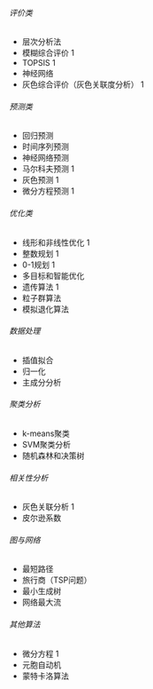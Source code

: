 ###### 评价类

* 层次分析法
* 模糊综合评价 1
* TOPSIS 1
* 神经网络
* 灰色综合评价（灰色关联度分析） 1

###### 预测类

* 回归预测
* 时间序列预测
* 神经网络预测
* 马尔科夫预测 1
* 灰色预测 1
* 微分方程预测 1

###### 优化类

* 线形和非线性优化 1
* 整数规划 1
* 0-1规划 1
* 多目标和智能优化
* 遗传算法 1
* 粒子群算法
* 模拟退化算法

###### 数据处理

* 插值拟合
* 归一化
* 主成分分析

###### 聚类分析

* k-means聚类
* SVM聚类分析
* 随机森林和决策树

###### 相关性分析

* 灰色关联分析 1
* 皮尔逊系数

###### 图与网络

* 最短路径
* 旅行商（TSP问题）
* 最小生成树
* 网络最大流

###### 其他算法

* 微分方程 1
* 元胞自动机
* 蒙特卡洛算法
